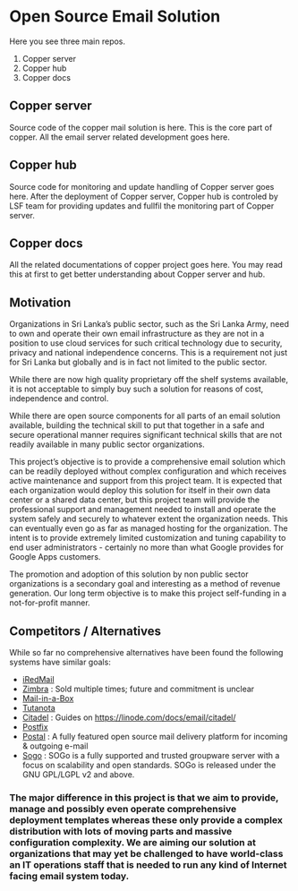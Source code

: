 # Open Source Email Solution

Here you see three main repos. 

1. Copper server
2. Copper hub 
3. Copper docs

## Copper server

Source code of the copper mail solution is here. This is the core part of copper. All the email server related development goes here. 

## Copper hub

Source code for monitoring and update handling of Copper server goes here. After the deployment of Copper server, Copper hub is controled by LSF team for providing updates and fullfil the monitoring part of Copper server.

## Copper docs

All the related documentations of copper project goes here. You may read this at first to get better understanding about Copper server and hub.

## Motivation
Organizations in Sri Lanka’s public sector, such as the Sri Lanka Army, need to own and operate their own email infrastructure as they are not in a position to use cloud services for such critical technology due to security, privacy and national independence concerns. This is a requirement not just for Sri Lanka but globally and is in fact not limited to the public sector.

While there are now high quality proprietary off the shelf systems available, it is not acceptable to simply buy such a solution for reasons of cost, independence and control.

While there are open source components for all parts of an email solution available, building the technical skill to put that together in a safe and secure operational manner requires significant technical skills that are not readily available in many public sector organizations.

This project’s objective is to provide a comprehensive email solution which can be readily deployed without complex configuration and which receives active maintenance and support from this project team. It is expected that each organization would deploy this solution for itself in their own data center or a shared data center, but this project team will provide the professional support and management needed to install and operate the system safely and securely to whatever extent the organization needs. This can eventually even go as far as managed hosting for the organization. The intent is to provide extremely limited customization and tuning capability to end user administrators - certainly no more than what Google provides for Google Apps customers.

The promotion and adoption of this solution by non public sector organizations is a secondary goal and interesting as a method of revenue generation. Our long term objective is to make this project self-funding in a not-for-profit manner.

## Competitors / Alternatives
While so far no comprehensive alternatives have been found the following systems have similar goals:
- [iRedMail](http://www.iredmail.org/)
- [Zimbra](https://www.zimbra.com/) : Sold multiple times; future and commitment is unclear
- [Mail-in-a-Box](https://mailinabox.email/)
- [Tutanota](https://tutanota.com/)
- [Citadel](http://www.citadel.org/doku.php) : Guides on https://linode.com/docs/email/citadel/
- [Postfix](https://linode.com/docs/email/postfix/)
- [Postal](https://github.com/atech/postal) : A fully featured open source mail delivery platform for incoming & outgoing e-mail
- [Sogo](https://sogo.nu/) : SOGo is a fully supported and trusted groupware server with a focus on scalability and open standards. SOGo is released under the GNU GPL/LGPL v2 and above.

### The  major difference in this project is that we aim to provide, manage and possibly even operate comprehensive deployment templates whereas these only provide a complex distribution with lots of moving parts and massive configuration complexity. We are aiming our solution at organizations that may yet be challenged to have world-class an IT operations staff that is needed to run any kind of Internet facing email system today.
